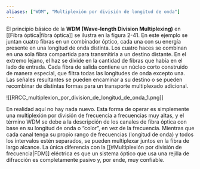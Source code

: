 ```yaml
---
aliases: ["WDM", "Multiplexión por división de longitud de onda"]
---
```

El principio básico de la **WDM (Wave-length Division Multiplexing)** en [[Fibra óptica|fibra óptica]] se ilustra en la figura 2-41. En este ejemplo se juntan cuatro fibras en un combinador óptico, cada una con su energía presente en una longitud de onda distinta. Los cuatro haces se combinan en una sola fibra compartida para transmitirla a un destino distante. En el extremo lejano, el haz se divide en la cantidad de fibras que había en el lado de entrada. Cada fibra de salida contiene un núcleo corto construido de manera especial, que filtra todas las longitudes de onda excepto una. Las señales resultantes se pueden encaminar a su destino o se pueden recombinar de distintas formas para un transporte multiplexado adicional.

![[RRCC_multiplexion_por_division_de_longitud_de_onda_1.png]]

En realidad aquí no hay nada nuevo. Esta forma de operar es simplemente una multiplexión por división de frecuencia a frecuencias muy altas, y el término WDM se debe a la descripción de los canales de fibra óptica con base en su longitud de onda o “color”, en vez de la frecuencia. Mientras que cada canal tenga su propio rango de frecuencias (longitud de onda) y todos los intervalos estén separados, se pueden multiplexar juntos en la fibra de largo alcance. La única diferencia con la [[#Multiplexión por división de frecuencia|FDM]] eléctrica es que un sistema óptico que usa una rejilla de difracción es completamente pasivo y, por ende, muy confiable.